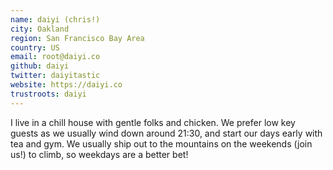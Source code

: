 ```yaml
---
name: daiyi (chris!)
city: Oakland
region: San Francisco Bay Area
country: US
email: root@daiyi.co
github: daiyi
twitter: daiyitastic
website: https://daiyi.co
trustroots: daiyi
---
```


I live in a chill house with gentle folks and chicken. We prefer low key guests as we usually wind down around 21:30, and start our days early with tea and gym. We usually ship out to the mountains on the weekends (join us!) to climb, so weekdays are a better bet!
